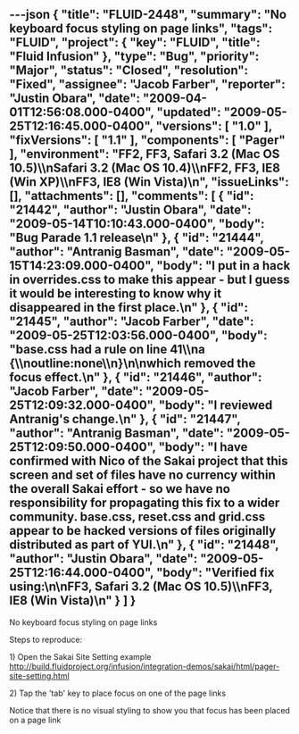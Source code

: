 ---json
{
  "title": "FLUID-2448",
  "summary": "No keyboard focus styling on page links",
  "tags": "FLUID",
  "project": {
    "key": "FLUID",
    "title": "Fluid Infusion"
  },
  "type": "Bug",
  "priority": "Major",
  "status": "Closed",
  "resolution": "Fixed",
  "assignee": "Jacob Farber",
  "reporter": "Justin Obara",
  "date": "2009-04-01T12:56:08.000-0400",
  "updated": "2009-05-25T12:16:45.000-0400",
  "versions": [
    "1.0"
  ],
  "fixVersions": [
    "1.1"
  ],
  "components": [
    "Pager"
  ],
  "environment": "FF2, FF3, Safari 3.2 (Mac OS 10.5)\\\nSafari 3.2 (Mac OS 10.4)\\\nFF2, FF3, IE8 (Win XP)\\\nFF3, IE8 (Win Vista)\n",
  "issueLinks": [],
  "attachments": [],
  "comments": [
    {
      "id": "21442",
      "author": "Justin Obara",
      "date": "2009-05-14T10:10:43.000-0400",
      "body": "Bug Parade 1.1 release\n"
    },
    {
      "id": "21444",
      "author": "Antranig Basman",
      "date": "2009-05-15T14:23:09.000-0400",
      "body": "I put in a hack in overrides.css to make this appear - but I guess it would be interesting to know why it disappeared in the first place.\n"
    },
    {
      "id": "21445",
      "author": "Jacob Farber",
      "date": "2009-05-25T12:03:56.000-0400",
      "body": "base.css had a rule on line 41\\\na {\\\noutline:none\\\n}\n\nwhich removed the focus effect.\n"
    },
    {
      "id": "21446",
      "author": "Jacob Farber",
      "date": "2009-05-25T12:09:32.000-0400",
      "body": "I reviewed Antranig's change.\n"
    },
    {
      "id": "21447",
      "author": "Antranig Basman",
      "date": "2009-05-25T12:09:50.000-0400",
      "body": "I have confirmed with Nico of the Sakai project that this screen and set of files have no currency within the overall Sakai effort - so we have no responsibility for propagating this fix to a wider community. base.css, reset.css and grid.css appear to be hacked versions of files originally distributed as part of YUI.\n"
    },
    {
      "id": "21448",
      "author": "Justin Obara",
      "date": "2009-05-25T12:16:44.000-0400",
      "body": "Verified fix using:\n\nFF3, Safari 3.2 (Mac OS 10.5)\\\nFF3, IE8 (Win Vista)\n"
    }
  ]
}
---
No keyboard focus styling on page links

Steps to reproduce:

1\) Open the Sakai Site Setting example\
<http://build.fluidproject.org/infusion/integration-demos/sakai/html/pager-site-setting.html>

2\) Tap the 'tab' key to place focus on one of the page links

Notice that there is no visual styling to show you that focus has been placed on a page link

        